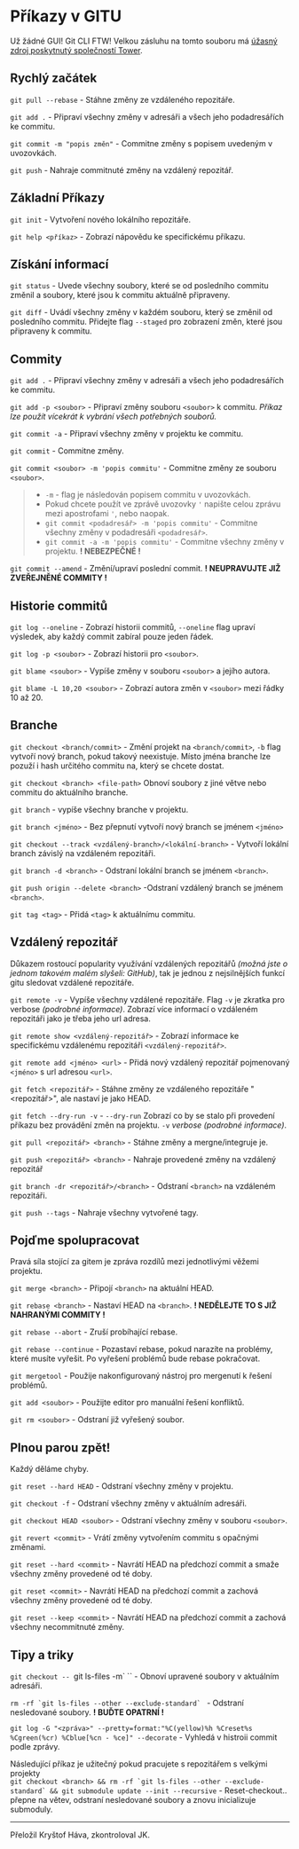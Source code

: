 Příkazy v GITU
====

Už žádné GUI! Git CLI FTW!
Velkou zásluhu na tomto souboru má [úžasný zdroj poskytnutý společností Tower](http://www.git-tower.com/blog/git-cheat-sheet-detail/).

Rychlý začátek
----

`git pull --rebase` - Stáhne změny ze vzdáleného repozitáře.

`git add .` - Připraví všechny změny v adresáři a všech jeho podadresářích ke commitu.

`git commit -m "popis změn"` - Commitne změny s popisem uvedeným v uvozovkách.

`git push` - Nahraje commitnuté změny na vzdálený repozitář.


Základní Příkazy 
----

`git init` - Vytvoření nového lokálního repozitáře.

`git help <příkaz>` - Zobrazí nápovědu ke specifickému příkazu.

Získání informací
----

`git status` - Uvede všechny soubory, které se od posledního commitu změnil a soubory, které jsou k commitu aktuálně připraveny.

`git diff` - Uvádí všechny změny v každém souboru, který se změnil od posledního commitu. Přidejte flag `--staged` pro zobrazení změn, které jsou připraveny k commitu.

Commity
----

`git add .` - Připraví všechny změny v adresáři a všech jeho podadresářích ke commitu.

`git add -p <soubor>` - Připraví změny souboru `<soubor>` k commitu. *Příkaz lze použít vícekrát k vybrání všech potřebných souborů.*

`git commit -a` - Připraví všechny změny v projektu ke commitu.

`git commit` - Commitne změny.

`git commit <soubor> -m 'popis commitu'` - Commitne změny ze souboru `<soubor>`.

> * `-m` - flag je následován popisem commitu v uvozovkách.
> * Pokud chcete použít ve zprávě uvozovky `'` napište celou zprávu mezi apostrofami `'`, nebo naopak.
> * `git commit <podadresář> -m 'popis commitu'` - Commitne všechny změny v podadresáři `<podadresář>`.
> * `git commit -a -m 'popis commitu'` - Commitne všechny změny v projektu. **! NEBEZPEČNÉ !**

`git commit --amend` - Změní/upraví poslední commit. **! NEUPRAVUJTE JIŽ ZVEŘEJNĚNÉ COMMITY !**

Historie commitů
----

`git log --oneline` - Zobrazí historii commitů, `--oneline` flag upraví výsledek, aby každý commit zabíral pouze jeden řádek.

`git log -p <soubor>` - Zobrazí historii pro `<soubor>`.

`git blame <soubor>` - Vypíše změny v souboru `<soubor>` a jejího autora.

`git blame -L 10,20 <soubor>` - Zobrazí autora změn v `<soubor>` mezi řádky 10 až 20.

Branche
----

`git checkout <branch/commit>` - Změní projekt na `<branch/commit>`, `-b` flag vytvoří nový branch, pokud takový neexistuje. Místo jména branche lze pozuží i hash určitého commitu na, který se chcete dostat.

`git checkout <branch> <file-path>` Obnoví soubory z jiné větve nebo commitu do aktuálního branche.

`git branch` - vypíše všechny branche v projektu.

`git branch <jméno>` - Bez přepnutí vytvoří nový branch se jménem `<jméno>`

`git checkout --track <vzdálený-branch>/<lokální-branch>` - Vytvoří lokální branch závislý na vzdáleném repozitáři.

`git branch -d <branch>` - Odstraní lokální branch se jménem `<branch>`.

`git push origin --delete <branch>` -Odstraní vzdálený branch se jménem `<branch>`.

`git tag <tag>` - Přidá `<tag>` k aktuálnímu commitu.

Vzdálený repozitář
----

Důkazem rostoucí popularity využívání vzdálených repozitářů *(možná jste o jednom takovém malém slyšeli: GitHub)*, tak je jednou z nejsilnějších funkcí gitu sledovat vzdálené repozitáře.

`git remote -v` - Vypíše všechny vzdálené repozitáře. Flag `-v` je zkratka pro verbose *(podrobné informace)*. Zobrazí více informací o vzdáleném repozitáři jako je třeba jeho url adresa.

`git remote show <vzdálený-repozitář>` - Zobrazí informace ke specifickému vzdálenému repozitáři `<vzdálený-repozitář>`.

`git remote add <jméno> <url>` - Přidá nový vzdálený repozitář pojmenovaný `<jméno>` s url adresou `<url>`.

`git fetch <repozitář>` - Stáhne změny ze vzdáleného repozitáře "<repozitář>", ale nastaví je jako HEAD.

`git fetch --dry-run -v` -  `--dry-run` Zobrazí co by se stalo při provedení příkazu bez provádění změn na projektu. `-v` *verbose (podrobné informace)*.

`git pull <repozitář> <branch>` - Stáhne změny a mergne/integruje je.

`git push <repozitář> <branch>` - Nahraje provedené změny na vzdálený repozitář

`git branch -dr <repozitář>/<branch>` - Odstraní `<branch>` na vzdáleném repozitáři.

`git push --tags` - Nahraje všechny vytvořené tagy.


Pojďme spolupracovat
----

Pravá síla stojící za gitem je zpráva rozdílů mezi jednotlivými věžemi projektu.

`git merge <branch>` - Připojí `<branch>` na aktuální HEAD.

`git rebase <branch>` - Nastaví HEAD na `<branch>`. **! NEDĚLEJTE TO S JIŽ NAHRANÝMI COMMITY !**

`git rebase --abort` - Zruší probíhající rebase.

`git rebase --continue` - Pozastaví rebase, pokud narazíte na problémy, které musíte vyřešit. Po vyřešení problémů bude rebase pokračovat.

`git mergetool` - Použije nakonfigurovaný nástroj pro mergenutí k řešení problémů.

`git add <soubor>` - Použijte editor pro manuální řešení konfliktů.

`git rm <soubor>` - Odstraní již vyřešený soubor.

Plnou parou zpět!
----

Každý děláme chyby.

`git reset --hard HEAD` - Odstraní všechny změny v projektu.

`git checkout -f` - Odstraní všechny změny v aktuálním adresáři.

`git checkout HEAD <soubor>` - Odstraní všechny změny v souboru `<soubor>`.

`git revert <commit>` - Vrátí změny vytvořením commitu s opačnými změnami.

`git reset --hard <commit>` - Navrátí HEAD na předchozí commit a smaže všechny změny provedené od té doby.

`git reset <commit>` - Navrátí HEAD na předchozí commit a zachová všechny změny provedené od té doby.

`git reset --keep <commit>` - Navrátí HEAD na předchozí commit a zachová všechny necommitnuté změny.

Tipy a triky
----

`git checkout -- `git ls-files -m` `` - Obnoví upravené soubory v aktuálním adresáři.

``rm -rf `git ls-files --other --exclude-standard` `` - Odstraní nesledované soubory. **! BUĎTE OPATRNÍ !**

`git log -G "<zpráva>" --pretty=format:"%C(yellow)%h %Creset%s %Cgreen(%cr) %Cblue[%cn - %ce]" --decorate` - Vyhledá v histroii commit podle zprávy.

Následující příkaz je užitečný pokud pracujete s repozitářem s velkými projekty  
``git checkout <branch> && rm -rf `git ls-files --other --exclude-standard` && git submodule update --init --recursive`` - Reset-checkout.. přepne na větev, odstraní nesledované soubory a znovu inicializuje submoduly.


----
Přeložil Kryštof Háva, zkontroloval JK.